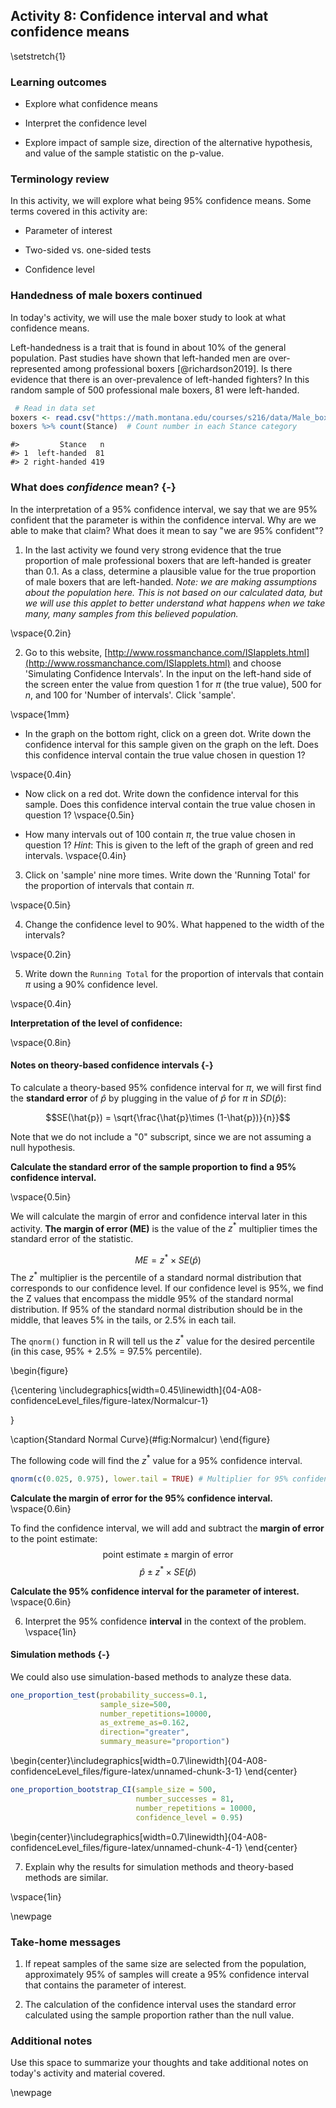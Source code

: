 ## Activity 8:  Confidence interval and what confidence means

\setstretch{1}

### Learning outcomes

* Explore what confidence means

* Interpret the confidence level

* Explore impact of sample size, direction of the alternative hypothesis, and value of the sample statistic on the p-value.

### Terminology review

In this activity, we will explore what being 95\% confidence means. Some terms covered in this activity are:

* Parameter of interest

* Two-sided vs. one-sided tests

* Confidence level

### Handedness of male boxers continued

In today's activity, we will use the male boxer study to look at what confidence means.

Left-handedness is a trait that is found in about 10\% of the general population. Past studies have shown that left-handed men are over-represented among professional boxers [@richardson2019]. Is there evidence that there is an over-prevalence of left-handed fighters?  In this random sample of 500 professional male boxers, 81 were left-handed.



``` r
 # Read in data set
boxers <- read.csv("https://math.montana.edu/courses/s216/data/Male_boxers_sample.csv")
boxers %>% count(Stance)  # Count number in each Stance category
```

```
#>         Stance   n
#> 1  left-handed  81
#> 2 right-handed 419
```

### What does *confidence* mean? {-}

In the interpretation of a 95\% confidence interval, we say that we are 95\% confident that the parameter is within the confidence interval.  Why are we able to make that claim?  What does it mean to say "we are 95\% confident"?

1. In the last activity we found very strong evidence that the true proportion of male professional boxers that are left-handed is greater than 0.1.  As a class, determine a plausible value for the true proportion of male boxers that are left-handed. *Note: we are making assumptions about the population here. This is not based on our calculated data, but we will use this applet to better understand what happens when we take many, many samples from this believed population.*

\vspace{0.2in}

2.  Go to this website, [http://www.rossmanchance.com/ISIapplets.html](http://www.rossmanchance.com/ISIapplets.html) and choose 'Simulating Confidence Intervals'.  In the input on the left-hand side of the screen enter the value from question 1 for $\pi$ (the true value), 500 for $n$, and 100 for 'Number of intervals'.  Click 'sample'.

\vspace{1mm}

* In the graph on the bottom right, click on a green dot.  Write down the confidence interval for this sample given on the graph on the left.  Does this confidence interval contain the true value chosen in question 1?

\vspace{0.4in}

* Now click on a red dot.  Write down the confidence interval for this sample.  Does this confidence interval contain the true value chosen in question 1?
\vspace{0.5in}

* How many intervals out of 100 contain $\pi$, the true value chosen in question 1? *Hint*:  This is given to the left of the graph of green and red intervals.
\vspace{0.4in}

3.  Click on 'sample' nine more times.  Write down the 'Running Total' for the proportion of intervals that contain $\pi$.

\vspace{0.5in}

4. Change the confidence level to 90\%.  What happened to the width of the intervals?

\vspace{0.2in}

5. Write down the `Running Total` for the proportion of intervals that contain $\pi$ using a 90\% confidence level.

\vspace{0.4in}

**Interpretation of the level of confidence:**

\vspace{0.8in}

#### Notes on theory-based confidence intervals {-}

To calculate a theory-based 95\% confidence interval for $\pi$, we will first find the **standard error** of $\hat{p}$ by plugging in the value of $\hat{p}$ for $\pi$ in $SD(\hat{p})$:

$$SE(\hat{p}) = \sqrt{\frac{\hat{p}\times (1-\hat{p})}{n}}$$

Note that we do not include a "0" subscript, since we are not assuming a null hypothesis. 

**Calculate the standard error of the sample proportion to find a 95\% confidence interval.**

\vspace{0.5in}

We will calculate the margin of error and confidence interval later in this activity. **The margin of error (ME)** is the value of the $z^*$ multiplier times the standard error of the statistic.

$$ME = z^* \times SE(\hat{p})$$
The $z^*$ multiplier is the percentile of a standard normal distribution that corresponds to our confidence level. If our confidence level is 95\%, we find the Z values that encompass the middle 95\% of the standard normal distribution.  If 95\% of the standard normal distribution should be in the middle, that leaves 5\% in the tails, or 2.5\% in each tail.  

The `qnorm()` function in R will tell us the $z^*$ value for the desired percentile (in this case, 95\% + 2.5\% = 97.5\% percentile). 

\begin{figure}

{\centering \includegraphics[width=0.45\linewidth]{04-A08-confidenceLevel_files/figure-latex/Normalcur-1} 

}

\caption{Standard Normal Curve}(\#fig:Normalcur)
\end{figure}

The following code will find the $z^*$ value for a 95\% confidence interval.


``` r
qnorm(c(0.025, 0.975), lower.tail = TRUE) # Multiplier for 95% confidence interval
```

**Calculate the margin of error for the 95\% confidence interval.**
\vspace{0.6in}

To find the confidence interval, we will add and subtract the **margin of error** to the point estimate:
$$\text{point estimate}\pm\text{margin of error}$$
$$\hat{p}\pm z^* \times SE(\hat{p})$$

**Calculate the 95\% confidence interval for the parameter of interest.**
\vspace{0.6in}


6.  Interpret the 95\% confidence **interval** in the context of the problem.
\vspace{1in}

#### Simulation methods {-}

We could also use simulation-based methods to analyze these data.


``` r
one_proportion_test(probability_success=0.1,
                    sample_size=500,
                    number_repetitions=10000,
                    as_extreme_as=0.162,
                    direction="greater",
                    summary_measure="proportion")
```



\begin{center}\includegraphics[width=0.7\linewidth]{04-A08-confidenceLevel_files/figure-latex/unnamed-chunk-3-1} \end{center}


``` r
one_proportion_bootstrap_CI(sample_size = 500,
                            number_successes = 81,
                            number_repetitions = 10000,
                            confidence_level = 0.95)
```



\begin{center}\includegraphics[width=0.7\linewidth]{04-A08-confidenceLevel_files/figure-latex/unnamed-chunk-4-1} \end{center}

7. Explain why the results for simulation methods and theory-based methods are similar.

\vspace{1in}

\newpage

### Take-home messages

1.  If repeat samples of the same size are selected from the population, approximately 95\% of samples will create a 95\% confidence interval that contains the parameter of interest.

2.  The calculation of the confidence interval uses the standard error calculated using the sample proportion rather than the null value.

### Additional notes

Use this space to summarize your thoughts and take additional notes on today's activity and material covered.


\newpage
